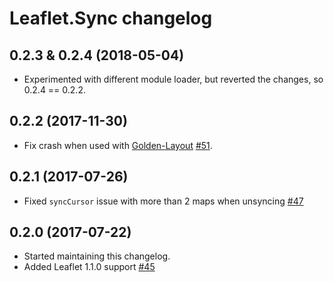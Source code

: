 # Leaflet.Sync changelog

## 0.2.3 & 0.2.4 (2018-05-04)
 - Experimented with different module loader, but reverted the changes, so 0.2.4 == 0.2.2.

## 0.2.2 (2017-11-30)
 - Fix crash when used with [Golden-Layout](http://golden-layout.com/) [#51](https://github.com/jieter/Leaflet.Sync/pull/51).

## 0.2.1 (2017-07-26)
 - Fixed `syncCursor` issue with more than 2 maps when unsyncing [#47](https://github.com/jieter/Leaflet.Sync/pull/47)

## 0.2.0 (2017-07-22)
 - Started maintaining this changelog.
 - Added Leaflet 1.1.0 support [#45](https://github.com/jieter/Leaflet.Sync/pull/45#https://github.com/jieter/Leaflet.Sync/pull/45)
